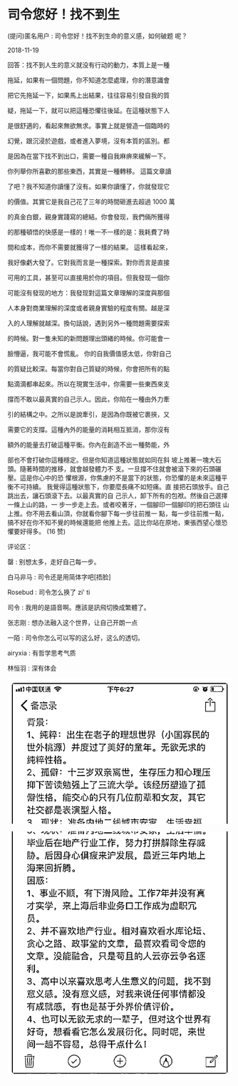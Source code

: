 # 司令您好！找不到生

(提问)匿名用户 : 司令您好！找不到生命的意义感，如何破题 呢？

2018-11-19

回答：找不到人生的意义就没有行动的動力，本質上是一種

拖延，如果有一個問題，你不知道怎麼處理，你的潛意識會

把它先拖延一下，如果馬上出結果，往往容易引發自我的質

疑，拖延一下，就可以把這種恐懼往後延。在這種狀態下人

是很舒適的，看起來無欲無求。事實上就是營造一個臨時的

幻覺，跟沉浸於遊戲，或者進入夢境，沒有本質的區別。都

是因為在當下找不到出口，需要一種自我麻痹來緩解一下。

你列舉你所喜歡的那些東西，其實是一種轉移。 這篇文章讀

了吧？我不知道你讀懂了沒有。如果你讀懂了，你就發现它

的價值。其實它是我自己花了三年的時間砸進去超過 1000 萬

的真金白銀，親身實踐寫的總結。你會發现，我們倆所獲得

的那種頓悟的快感是一樣的！唯一不一樣的是：我耗費了時

間和成本，而你不需要就獲得了一樣的結果。 這樣看起來，

我好像虧大發了。它對我而言是一種探索。對你而言是直接

可用的工具，甚至可以直接用於你的項目。但我發现一個你

可能沒有發现的地方：我發现對這篇文章理解的深度與那個

人本身對商業理解的深度或者親身實驗的程度有關。越是深

入的人理解就越深。換句話說，遇到另外一種問題需要探索

的時候。對一隻未知的新問題理出頭緒的時候。你可能會一

臉懵逼，我可能不會慌亂。 你的自我價值感太低，你對自己

的質疑比較深。每當你對自己質疑的時候，你會把所有的點

點滴滴都串起來。所以在現實生活中，你需要一些東西來支

撐而不敢以最真實的自己示人。因此，你陷在一種由外力牽

引的結構之中。之所以是說牽引，是因為你既被它裹挾，又

需要它的支撐。這種內外的能量的消耗相互抵消，那你沒有

額外的能量去打破這種平衡。你內在創造不出一種勢能，外

部也不會打破你這種穩定。但是你知道這種狀態就如同在斜 坡上推著一塊大石頭。隨著時間的推移，就會越發體力不 支。一旦撐不住就會被滾下來的石頭碾壓。這是你心中的恐 懼根源，你焦慮的不是當下的狀態，你恐懼的是未來這種平 衡不可持續。 我覺得這種狀態下，你要麼長痛不如短痛。直 接把石頭放手。自己跳出去，讓石頭滾下去。以最真實的自 己示人，卸下所有的包袱。然後自己選擇一條上山的路，一 步一步走上去。或者咬著牙，一個腳印一個腳印的把石頭往 山上推。你不用去看山頂，你就看你腳下每一步往前推一 點，每一步往前推一點，搞不好在你不知不覺的時候還能把 他推上去。這比你站在原地，東張西望心懷恐懼要好得多。 (16 赞)

评论区：

罄 : 别想太多，走好自己每一步。

白马非马 : 司令还是用简体字吧[捂脸]

Rosebud : 司令怎么换了 zi' ti

司令 : 我用的是語音啊。應該是訊飛切換成繁體了。

张志刚 : 想办法融入这个世界，让自己开朗一点

一陌 : 司令你怎么可以写的这么好，这么的透切。

airyxia : 有哲学思考气质

林恒羽 : 深有体会

![image](img/Image_345.png)

![image](img/Image_346.png)